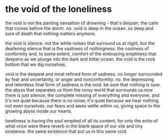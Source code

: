 # the void of the loneliness
the void is not the panting sensation of drowning - that's despair; the calm that comes before the storm. no. void is deep in the ocean. so deep and sure of death that nothing matters anymore.

the void is silence. not the white noises that surround us at night, but the deafening silence that is the vastness of nothingness. the coolness of conformity and, to some extent, comfort of the embracing emptiness that deepens as we plunge into the dark and bitter ocean. the void is the rock bottom that we dig ourselves.

void is the deepest and most refined form of sadness. no longer surrounded by fear and uncertainty, or anger and nonconformity. no. the depressing and relentless final form of sadness is the void. be sure that nothing is sure. the abyss that separates us from the noisy world that surrounds us.now there is just silence; the complete missing of  everything and everyone. and it's not quiet because there is no noise; it's quiet because we hear nothing. not even ourselves. our fears and awes settle within us, giving space to the growing abyss inside our hearts.

loneliness is having the soul emptied of all its content, for only the echo of what once were there reverb in the blank space of our vile and tiny existence. the same existence that put us in this same void.